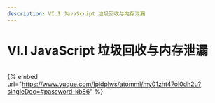 ```yaml
---
description: VI.I JavaScript 垃圾回收与内存泄漏
---
```


# VI.I JavaScript 垃圾回收与内存泄漏

<figure><img src="https://picx.zhimg.com/80/v2-b612455fbd329107927c8ba8881d6a84_720w.webp?source=1940ef5c" alt=""><figcaption></figcaption></figure>



















{% embed url="https://www.yuque.com/lpldplws/atomml/my01zht47ol0dh2u?singleDoc=#password-kb86" %}

